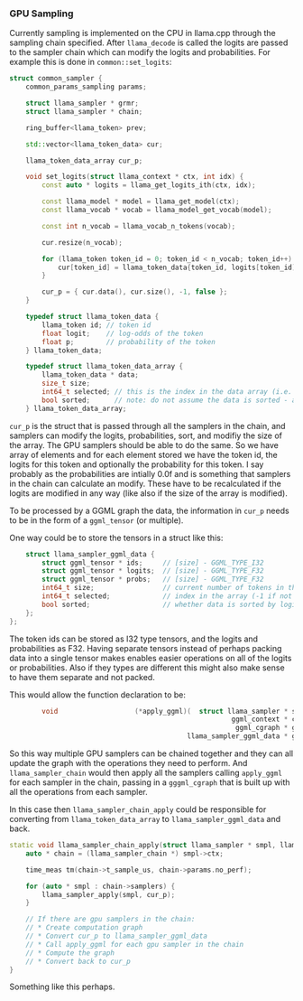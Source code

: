 ### GPU Sampling
Currently sampling is implemented on the CPU in llama.cpp through the sampling
chain specified. After `llama_decode` is called the logits  are passed to the
sampler chain which can modify the logits and probabilities. For example this
is done in `common::set_logits`:
```c++
struct common_sampler {
    common_params_sampling params;

    struct llama_sampler * grmr;
    struct llama_sampler * chain;

    ring_buffer<llama_token> prev;

    std::vector<llama_token_data> cur;

    llama_token_data_array cur_p;

    void set_logits(struct llama_context * ctx, int idx) {
        const auto * logits = llama_get_logits_ith(ctx, idx);

        const llama_model * model = llama_get_model(ctx);
        const llama_vocab * vocab = llama_model_get_vocab(model);

        const int n_vocab = llama_vocab_n_tokens(vocab);

        cur.resize(n_vocab);

        for (llama_token token_id = 0; token_id < n_vocab; token_id++) {
            cur[token_id] = llama_token_data{token_id, logits[token_id], 0.0f};
        }

        cur_p = { cur.data(), cur.size(), -1, false };
    }
```
```c++
    typedef struct llama_token_data {
        llama_token id; // token id
        float logit;    // log-odds of the token
        float p;        // probability of the token
    } llama_token_data;

    typedef struct llama_token_data_array {
        llama_token_data * data;
        size_t size;
        int64_t selected; // this is the index in the data array (i.e. not the token id)
        bool sorted;      // note: do not assume the data is sorted - always check this flag
    } llama_token_data_array;
```

`cur_p` is the struct that is passed through all the samplers in the chain, and
samplers can modify the logits, probabilities, sort, and modifiy the size of the
array. The GPU samplers should be able to do the same. 
So we have array of elements and for each element stored we have the token id, the
logits for this token and optionally the probability for this token. I say probably
as the probabilities are intially 0.0f and is something that samplers in the chain
can calculate an modify. These have to be recalculated if the logits are modified in
any way (like also if the size of the array is modified).

To be processed by a GGML graph the data, the information in `cur_p` needs to be
in the form of a `ggml_tensor` (or multiple).

One way could be to store the tensors in a struct like this:
```c++
    struct llama_sampler_ggml_data {
        struct ggml_tensor * ids;     // [size] - GGML_TYPE_I32
        struct ggml_tensor * logits;  // [size] - GGML_TYPE_F32
        struct ggml_tensor * probs;   // [size] - GGML_TYPE_F32
        int64_t size;                 // current number of tokens in the array
        int64_t selected;             // index in the array (-1 if not yet selected)
        bool sorted;                  // whether data is sorted by logits/probs
    };
};
```
The token ids can be stored as I32 type tensors, and the logits and probabilities as F32.
Having separate tensors instead of perhaps packing data into a single tensor makes enables
easier operations on all of the logits or probabilities. Also if they types are different
this might also make sense to have them separate and not packed. 

This would allow the function declaration to be:
```c++
        void                   (*apply_ggml)(  struct llama_sampler * smpl,
                                                       ggml_context * ctx,
                                                        ggml_cgraph * gf,
                                            llama_sampler_ggml_data * ggml_data);
```
So this way multiple GPU samplers can be chained together and they can all update
the graph with the operations they need to perform. And `llama_sampler_chain` would then
apply all the samplers calling `apply_ggml` for each sampler in the chain, passing in
a `gggml_cgraph` that is built up with all the operations from each sampler.

In this case then `llama_sampler_chain_apply` could be responsible for converting from
`llama_token_data_array` to `llama_sampler_ggml_data` and back.
```c++
static void llama_sampler_chain_apply(struct llama_sampler * smpl, llama_token_data_array * cur_p) {
    auto * chain = (llama_sampler_chain *) smpl->ctx;

    time_meas tm(chain->t_sample_us, chain->params.no_perf);

    for (auto * smpl : chain->samplers) {
        llama_sampler_apply(smpl, cur_p);
    }

    // If there are gpu samplers in the chain:
    // * Create computation graph
    // * Convert cur_p to llama_sampler_ggml_data
    // * Call apply_ggml for each gpu sampler in the chain
    // * Compute the graph
    // * Convert back to cur_p
}
```
Something like this perhaps.
